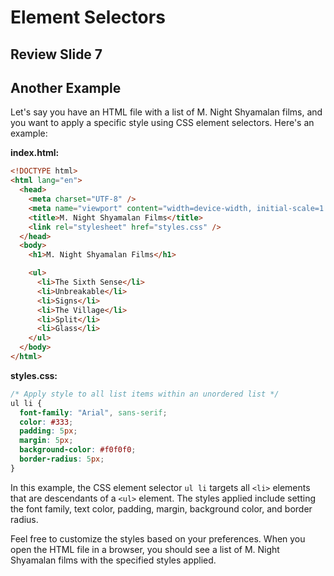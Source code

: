 # Element Selectors

## Review Slide 7

## Another Example

Let's say you have an HTML file with a list of M. Night Shyamalan films, and you want to apply a specific style using CSS element selectors. Here's an example:

**index.html:**

```html
<!DOCTYPE html>
<html lang="en">
  <head>
    <meta charset="UTF-8" />
    <meta name="viewport" content="width=device-width, initial-scale=1.0" />
    <title>M. Night Shyamalan Films</title>
    <link rel="stylesheet" href="styles.css" />
  </head>
  <body>
    <h1>M. Night Shyamalan Films</h1>

    <ul>
      <li>The Sixth Sense</li>
      <li>Unbreakable</li>
      <li>Signs</li>
      <li>The Village</li>
      <li>Split</li>
      <li>Glass</li>
    </ul>
  </body>
</html>
```

**styles.css:**

```css
/* Apply style to all list items within an unordered list */
ul li {
  font-family: "Arial", sans-serif;
  color: #333;
  padding: 5px;
  margin: 5px;
  background-color: #f0f0f0;
  border-radius: 5px;
}
```

In this example, the CSS element selector `ul li` targets all `<li>` elements that are descendants of a `<ul>` element. The styles applied include setting the font family, text color, padding, margin, background color, and border radius.

Feel free to customize the styles based on your preferences. When you open the HTML file in a browser, you should see a list of M. Night Shyamalan films with the specified styles applied.
